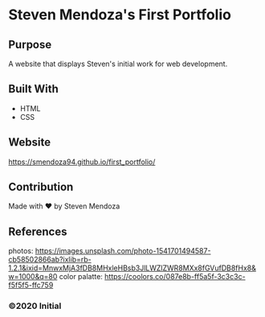 # Steven Mendoza's First Portfolio

## Purpose
A website that displays Steven's initial work for web development. 

## Built With
* HTML
* CSS

## Website
https://smendoza94.github.io/first_portfolio/

## Contribution
Made with ❤️ by Steven Mendoza

## References
photos: https://images.unsplash.com/photo-1541701494587-cb58502866ab?ixlib=rb-1.2.1&ixid=MnwxMjA3fDB8MHxleHBsb3JlLWZlZWR8MXx8fGVufDB8fHx8&w=1000&q=80
color palatte: https://coolors.co/087e8b-ff5a5f-3c3c3c-f5f5f5-ffc759

### ©️2020 Initial
